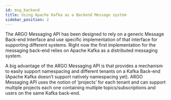 ```yaml
---
id: msg_backend
title: Using Apache Kafka as a Backend Message system
sidebar_position: 2
---
```


The ARGO Messaging API has been designed to rely on a generic Message Back-end Interface and use specific implementation
of that interface for supporting different systems. Right now the first implementation for the messaging back-end relies
on Apache Kafka as a distributed messaging system.

A big advantage of the ARGO Messaging API is that provides a mechanism to easily support namespacing and different
tenants on a Kafka Back-end (Apache Kafka doesn’t support natively namespacing yet). ARGO Messaging API uses the notion
of ‘projects’ for each tenant and can support multiple projects each one containing multiple topics/subscriptions and
users on the same Kafka back-end.
